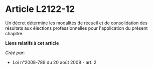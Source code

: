 # Article L2122-12

Un décret détermine les modalités de recueil et de consolidation des résultats aux élections professionnelles pour
l'application du présent chapitre.

**Liens relatifs à cet article**

_Créé par_:

  - Loi n°2008-789 du 20 août 2008 - art. 2
